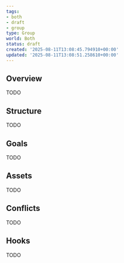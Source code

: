 ```yaml
---
tags:
- both
- draft
- group
type: Group
world: Both
status: draft
created: '2025-08-11T13:08:45.794910+00:00'
updated: '2025-08-11T13:08:51.258610+00:00'
---
```



## Overview

TODO
## Structure

TODO
## Goals

TODO
## Assets

TODO
## Conflicts

TODO
## Hooks

TODO
